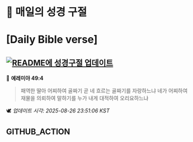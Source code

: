 # 🙏 매일의 성경 구절
# [Daily Bible verse]
## [![README에 성경구절 업데이트](https://github.com/DONGSUKA/first_test/actions/workflows/update-readme-bible.yml/badge.svg)](https://github.com/DONGSUKA/first_test/actions/workflows/update-readme-bible.yml)
<!-- START_BIBLE_VERSE -->
📖 **예레미야 49:4**
> 패역한 딸아 어찌하여 골짜기 곧 네 흐르는 골짜기를 자랑하느냐 네가 어찌하여 재물을 의뢰하여 말하기를 누가 내게 대적하여 오리요하느냐

🕊️ _업데이트 시각: 2025-08-26 23:51:06 KST_
  <!-- END_BIBLE_VERSE -->
## GITHUB_ACTION
